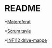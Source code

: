 # README #

*[Møtereferat](https://docs.google.com/document/d/1GPqzBs0GzTNaFNgjq9ifZOHYkl_0fnu34MvqWgRvzfA/edit?usp=sharing)

*[Scrum tavle](https://scrumy.com/inf112gruppe4)

*[INF112 drive-mappe](https://drive.google.com/open?id=0B8qv1PNNBC0FRWRzaVNESEJuTkk)